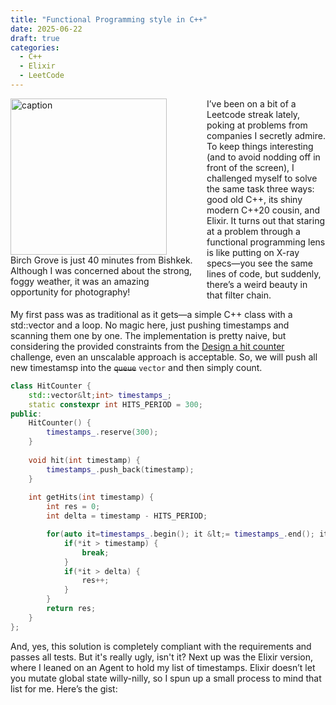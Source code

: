 ```yaml
---
title: "Functional Programming style in C++"
date: 2025-06-22
draft: true
categories:
  - C++
  - Elixir
  - LeetCode
---
```


<figure style="float: left; width: 300px; margin: 0 1em 1em 0;" markdown>
  <a href="https://sysdev.me/img/Teskey-Torpok_Pass.jpg" target="_blank">
    <img src="https://sysdev.me/img/Teskey-Torpok_Pass.jpg" alt="caption" width="250">
  </a>
  <figcaption>
    Birch Grove is just 40 minutes from Bishkek. Although I was concerned about the strong, foggy weather, it was an amazing opportunity for photography!
  </figcaption>
</figure>

I’ve been on a bit of a Leetcode streak lately, poking at problems from companies I secretly admire. To keep things interesting (and to avoid nodding off in front of the screen), I challenged myself to solve the same task three ways: good old C++, its shiny modern C++20 cousin, and Elixir. It turns out that staring at a problem through a functional programming lens is like putting on X-ray specs—you see the same lines of code, but suddenly, there’s a weird beauty in that filter chain.</p>

My first pass was as traditional as it gets—a simple C++ class with a std::vector and a loop. No magic here, just pushing timestamps and scanning them one by one. The implementation is pretty naive, but considering the provided constraints from the [Design a hit counter](https://leetcode.com/problems/design-hit-counter) challenge, even an unscalable approach is acceptable. So, we will push all new timestamsp into the ~~`queue`~~ `vector` and then simply count.
<!-- more -->
```cpp
class HitCounter {
    std::vector&lt;int> timestamps_;
    static constexpr int HITS_PERIOD = 300;
public:
    HitCounter() {
        timestamps_.reserve(300);
    }
    
    void hit(int timestamp) {
        timestamps_.push_back(timestamp);
    }
    
    int getHits(int timestamp) {
        int res = 0;
        int delta = timestamp - HITS_PERIOD;

        for(auto it=timestamps_.begin(); it &lt;= timestamps_.end(); it++) {
            if(*it > timestamp) {
                break;
            }
            if(*it > delta) {
                res++;
            }
        }
        return res;
    }
};
```

And, yes, this solution is completely compliant with the requirements and passes all tests. But it's really ugly, isn't it?
Next up was the Elixir version, where I leaned on an Agent to hold my list of timestamps. Elixir doesn’t let you mutate global state willy-nilly, so I spun up a small process to mind that list for me. Here’s the gist: